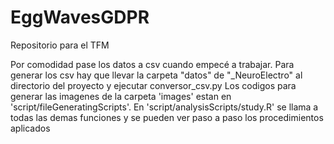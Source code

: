 # EggWavesGDPR


Repositorio para el TFM

Por comodidad pase los datos a csv cuando empecé a trabajar. Para generar los csv hay que llevar la carpeta "datos" de "_NeuroElectro" al directorio del proyecto y ejecutar conversor_csv.py
Los codigos para generar las imagenes de la carpeta 'images' estan en 'script/fileGeneratingScripts'. 
En 'script/analysisScripts/study.R' se llama a todas las demas funciones y se pueden ver paso a paso los procedimientos aplicados
